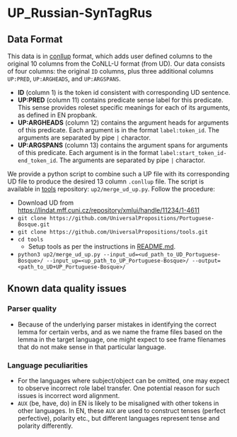 # UP_Russian-SynTagRus


## Data Format
This data is in [conllup](https://universaldependencies.org/ext-format.html) format, which adds user defined columns to the original 10 columns from the CoNLL-U format (from UD). Our data consists of four columns: the original `ID` columns, plus three additional columns `UP:PRED`, `UP:ARGHEADS`, and `UP:ARGSPANS`.
- **ID** (column 1) is the token id consistent with corresponding UD sentence.
- **UP:PRED** (column 11) contains predicate sense label for this predicate. This sense provides roleset specific meanings for each of its arguments, as defined in EN propbank.
- **UP:ARGHEADS** (column 12) contains the argument heads for arguments of this predicate. Each argument is in the format `label:token_id`.  The arguments are separated by pipe `|` charactor.
- **UP:ARGSPANS** (column 13) contains the argument spans for arguments of this predicate. Each argument is in the format `label:start_token_id-end_token_id`.  The arguments are separated by pipe `|` charactor.


We provide a python script to combine such a UP file with its corresponding UD file to produce the desired 13 column `.conllup` file. The script is available in [tools](https://github.com/UniversalPropositions/tools) repository: `up2/merge_ud_up.py`. Follow the procedure:
- Download UD from https://lindat.mff.cuni.cz/repository/xmlui/handle/11234/1-4611 
- `git clone https://github.com/UniversalPropositions/Portuguese-Bosque.git`
- `git clone https://github.com/UniversalPropositions/tools.git`
- `cd tools`
    - Setup tools as per the instructions in [README.md](https://github.com/UniversalPropositions/tools#universal-propositions---tools).
- `python3 up2/merge_ud_up.py --input_ud=<ud_path_to_UD_Portuguese-Bosque>/ --input_up=<up_path_to_UP_Portuguese-Bosque>/ --output=<path_to_UD+UP_Portuguese-Bosque>/`

## Known data quality issues

### Parser quality
- Because of the underlying parser mistakes in identifying the correct lemma for certain verbs, and as we name the frame files based on the lemma in the target language, one might expect to see frame filenames that do not make sense in that particular language.
	
	
### Language peculiarities
- For the languages where subject/object can be omitted, one may expect to observe incorrect role label transfer. One potential reason for such issues is incorrect word alignment.
- `AUX` (be, have, do) in EN is likely to be misaligned with other tokens in other languages. In EN, these `AUX` are used to construct tenses (perfect perfective), polarity etc., but different languages represent tense and polarity differently.